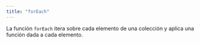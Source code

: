 ```yaml
---
title: "forEach"
---
```


La función `forEach` itera sobre cada elemento de una colección y aplica una función dada a cada elemento.
